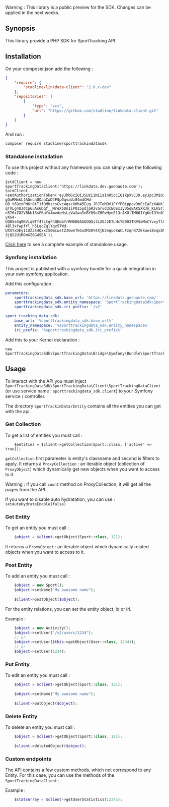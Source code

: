 Warning : This library is a public preview for the SDK. Changes can be applied in the next weeks. 

## Synopsis

This library provide a PHP SDK for SportTracking API.  

## Installation

On your composer.json add the following : 
```json
{
    "require": {
        "stadline/linkdata-client": "2.0.x-dev"
    },
    "repositories": [
        {
            "type": "vcs",
            "url": "https://github.com/stadline/linkdata-client.git"
        }
    ]
}
```

And run : 
```bash
composer require stadline/sporttrackindatasdk
```
### Standalone installation

To use this project without any framework you can simply use the following code : 

```$xslt
$stdClient = new SportTrackingDataClient('https://linkdata.dev.geonaute.com');
$stdClient->setAuthorizationToken('eyJhbGciOiJSUzI1NiIsInR5cCI6IkpXVCJ9.eyJpc3MiOiJhY2NvdW50LmRldi5nZW9uYXV0ZS5jb20iLCJleHAiOjE2NTc0MTQ1NzYsImlhdCI6MTU1NzQxMDk3NiwibGRpZCI6IjIzZTExNTIzNDU4OGQyYTE2M2U3Iiwic3RhY2siOiJldTEiLCJmaXJzdG5hbWUiOiJDaGFybGVzIiwibGFzdG5hbWUiOiJBTlNTRU5TIiwiZW1haWwiOiJjYW5zc2Vuc0BnbWFpbC5jb20iLCJnZW5kZXIiOiJGZW1hbGUiLCJiaXJ0aGRhdGUiOiIxOTkwLTAxLTAyIiwiY291bnRyeSI6IlROIiwic3ViIjoiMjYwMTA2NTg1NzUiLCJsb2dpbl9kZWNhdGhsb24iOiJjYW5zc2Vuc0BnbWFpbC5jb20iLCJtaWdyYXRlZCI6dHJ1ZX0.SZSXAxVNZbDX1aI-gQuRMmkLtAGnLhUOaaCwD4F0pOqvaUz84mdCHd-OB_t69zxPN6r8tT1fQMkzcsGvc4gscO0h45Euq_JRJTeM9V1FYfP0ippov3nEcEaFzXANt7RL7NrNR-qTVLg4UJdCp6uAs6Dqf__MreXbDnIiPO15pdjpR2vGrvd3cEOSxIyD5qBAKSXRJk_KLkSTiz6G8n4eIpPTHMGhJjxrqshWztRnuM7GOGp4vQkFU5mPYVlhqrY-n576xZO2VBkbI3sF6aYx4mvdeHsLzVw2woInRY09eZHFwHynE13rAKOlTM66IYgKeI3Yn0Id3SZkOP_tnNZBnWjW0YTDlpRqeq5oMpE0AK-yXG4-UQ85e3q9KViq0Tf47LtqFhQKwbfrRM6D0AGUOQGilL2GJ2ETLHcYE9O3TRVSeMnCYvxyTlGd0XVVo3F_fUY9EcnUMiMAsiBJYKZFCis7BrQjpEiqAVvL_lUAzeLrrh5zos6KpnzzMyFsD9dJdobjX8cNLPAtpGiFgTwRCSLZUsa-4Bl3xfwpfYl_h5LqoZqlYqv57Wd-UXXYxDEy11UZJE4QxxIS0mcwstZJGweTkGudM30Y4XjN2equokWCLFzqnR7Z6kweiBvqxbMS6I6XqBe1o62Pt7mHwWZlAYFw-3jQS2U1ROmXZ6G4SEA');

```

[Click here](examples/standalone/example1.php) to see a complete example of standalone usage.

### Symfony installation 

This project is published with a symfony bundle for a quick integration in your own symfony application.

Add this configuration : 
```yaml
parameters: 
    sporttrackingdata_sdk.base_url: 'https://linkdata.geonaute.com/'
    sporttrackingdata_sdk.entity_namespace: 'SportTrackingDataSdk\SportTrackingData\Entity'
    sporttrackingdata_sdk.iri_prefix: '/v2'

sport_tracking_data_sdk:
    base_url: '%sporttrackingdata_sdk.base_url%'
    entity_namespace: '%sporttrackingdata_sdk.entity_namespace%'
    iri_prefix: '%sporttrackingdata_sdk.iri_prefix%'
```

Add this to your Kernel declaration : 
```
new SportTrackingDataSdk\SportTrackingData\Bridge\Symfony\Bundle\SportTrackingDataSdkBundle()
```


## Usage

To interact with the API you must inject `SportTrackingDataSdk\SportTrackingData\Client\SportTrackingDataClient` (or use service name : `sporttrackingdata_sdk.client`) to your Symfony service / controller.

The directory `SportTrackinData/Entity` contains all the entities you can get with the api.

### Get Collection 

To get a list of entities you must call :

```
    $entities = $client->getCollection(Sport::class, ['active' => true]);
```

`getCollection` first parameter is entity's classname and second is filters to apply.
It returns a `ProxyCollection` : an iterable object (collection of `ProxyObject`) which dynamically get new objects when you want to access to it.

Warning : If you call `count` method on ProxyCollection, it will get all the pages from the API.

If you want to disable auto hydratation, you can use : `setAutoHydrateEnable(false)`

### Get Entity

To get an entity you must call :

```php
    $object = $client->getObject(Sport::class, 121);
```

It returns a `ProxyObject` : an iterable object which dynamically related objects when you want to access to it.

### Post Entity

To add an entity you must call :

```php
    $object = new Sport();
    $object->setName("My awesome name");
    
    $client->postObject($object);
```

For the entity relations, you can set the entity object, id or iri. 

Example : 
```php
    $object = new Activity();
    $object->setUser("/v2/users/1234");
    // or 
    $object->setUser($this->getObject(User::class, 1234));
    // or 
    $object->setUser(1234);
```

### Put Entity

To edit an entity you must call :

```php
    $object = $client->getObject(Sport::class, 121);
    
    $object->setName("My awesome name");
    
    $client->putObject($object);
```

### Delete Entity

To delete an entity you must call :

```php
    $object = $client->getObject(Sport::class, 121);
    
    $client->deletedObject($object);
```

### Custom endpoints

The API contains a few custom methods, which not correspond to any Entity. For this case, you can use the methods of the `SportTrackingDataClient` :

Example : 

```php
    $statsArray = $client->getUserStatistics(12345); 
```
